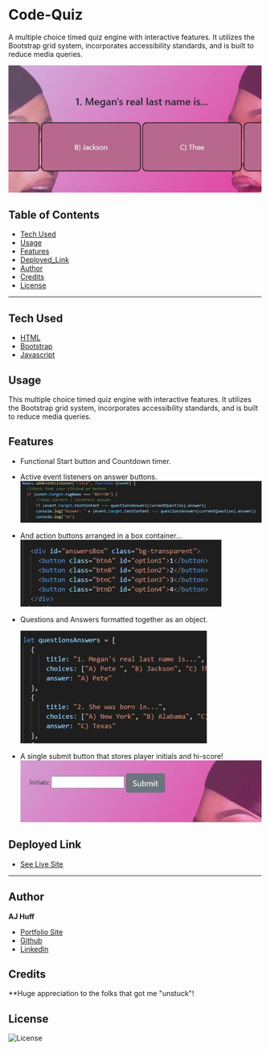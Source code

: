 # Code-Quiz

A multiple choice timed quiz engine with interactive features. It utilizes the Bootstrap grid system, incorporates accessibility standards, and is built to reduce media queries.

  ![play](assets/images/play.JPG)

## Table of Contents

* [Tech Used](#tech_used)
* [Usage](#usage)
* [Features](#features)
* [Deployed_Link](#deployed_link)
* [Author](#author)
* [Credits](#credits)
* [License](#license)

----

## Tech Used

* [HTML](https://developer.mozilla.org/en-US/docs/Web/HTML)
* [Bootstrap](https://getbootstrap.com/)
* [Javascript](https://developer.mozilla.org/en-US/docs/Web/JavaScript)

## Usage
 
 This multiple choice timed quiz engine with interactive features. It utilizes the Bootstrap grid system, incorporates accessibility standards, and is built to reduce media queries.

## Features

- Functional Start button and Countdown timer.

- Active event listeners on answer buttons.
  ![eventlistener](assets/images/eventlistener.JPG)

- And action buttons arranged in a box container...
  ![boxes](assets/images/boxes.JPG)

- Questions and Answers formatted together as an object.

  ![object](assets/images/objects.JPG)

- A single submit button that stores player initials and hi-score!
  ![submit](assets/images/submit.JPG)

## Deployed Link

* [See Live Site](https://ajhuff7.github.io/Code-Quiz/)

---

## Author

**AJ Huff** 

- [Portfolio Site](#)
- [Github](https://github.com/ajhuff7)
- [LinkedIn](https://www.linkedin.com/in/aj-huff-7696b14b/)

## Credits

**Huge appreciation to the folks that got me "unstuck"!

## License

![License](https://img.shields.io/badge/License-MIT-brightgreen) 

